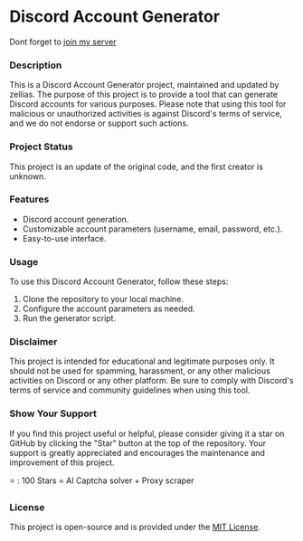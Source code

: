# Discord Account Generator

Dont forget to [join my server](https://discord.gg/zellias)

### Description

This is a Discord Account Generator project, maintained and updated by zellias. The purpose of this project is to provide a tool that can generate Discord accounts for various purposes. Please note that using this tool for malicious or unauthorized activities is against Discord's terms of service, and we do not endorse or support such actions.

### Project Status

This project is an update of the original code, and the first creator is unknown.

### Features

- Discord account generation.
- Customizable account parameters (username, email, password, etc.).
- Easy-to-use interface.

### Usage

To use this Discord Account Generator, follow these steps:

1. Clone the repository to your local machine.
2. Configure the account parameters as needed.
3. Run the generator script.

### Disclaimer

This project is intended for educational and legitimate purposes only. It should not be used for spamming, harassment, or any other malicious activities on Discord or any other platform. Be sure to comply with Discord's terms of service and community guidelines when using this tool.

### Show Your Support

If you find this project useful or helpful, please consider giving it a star on GitHub by clicking the "Star" button at the top of the repository. Your support is greatly appreciated and encourages the maintenance and improvement of this project.

⭐ : 100 Stars = AI Captcha solver + Proxy scraper

### License

This project is open-source and is provided under the [MIT License](LICENSE).
